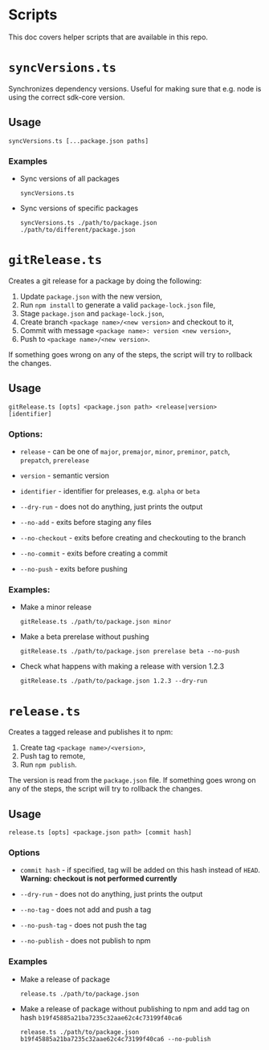 # Scripts

This doc covers helper scripts that are available in this repo.

# `syncVersions.ts`

Synchronizes dependency versions. Useful for making sure that e.g. node is using the correct sdk-core version.

## Usage

```
syncVersions.ts [...package.json paths]
```

### Examples

-   Sync versions of all packages

    ```
    syncVersions.ts
    ```

-   Sync versions of specific packages
    ```
    syncVersions.ts ./path/to/package.json ./path/to/different/package.json
    ```

# `gitRelease.ts`

Creates a git release for a package by doing the following:

1. Update `package.json` with the new version,
1. Run `npm install` to generate a valid `package-lock.json` file,
1. Stage `package.json` and `package-lock.json`,
1. Create branch `<package name>/<new version>` and checkout to it,
1. Commit with message `<package name>: version <new version>`,
1. Push to `<package name>/<new version>`.

If something goes wrong on any of the steps, the script will try to rollback the changes.

## Usage

```
gitRelease.ts [opts] <package.json path> <release|version> [identifier]
```

### Options:

-   `release` - can be one of `major`, `premajor`, `minor`, `preminor`, `patch`, `prepatch`, `prerelease`
-   `version` - semantic version
-   `identifier` - identifier for preleases, e.g. `alpha` or `beta`

-   `--dry-run` - does not do anything, just prints the output
-   `--no-add` - exits before staging any files
-   `--no-checkout` - exits before creating and checkouting to the branch
-   `--no-commit` - exits before creating a commit
-   `--no-push` - exits before pushing

### Examples:

-   Make a minor release

    ```
    gitRelease.ts ./path/to/package.json minor
    ```

-   Make a beta prerelase without pushing

    ```
    gitRelease.ts ./path/to/package.json prerelase beta --no-push
    ```

-   Check what happens with making a release with version 1.2.3
    ```
    gitRelease.ts ./path/to/package.json 1.2.3 --dry-run
    ```

# `release.ts`

Creates a tagged release and publishes it to npm:

1. Create tag `<package name>/<version>`,
2. Push tag to remote,
3. Run `npm publish`.

The version is read from the `package.json` file. If something goes wrong on any of the steps, the script will try to
rollback the changes.

## Usage

```
release.ts [opts] <package.json path> [commit hash]
```

### Options

-   `commit hash` - if specified, tag will be added on this hash instead of `HEAD`. **Warning: checkout is not performed
    currently**

-   `--dry-run` - does not do anything, just prints the output
-   `--no-tag` - does not add and push a tag
-   `--no-push-tag` - does not push the tag
-   `--no-publish` - does not publish to npm

### Examples

-   Make a release of package

    ```
    release.ts ./path/to/package.json
    ```

-   Make a release of package without publishing to npm and add tag on hash `b19f45885a21ba7235c32aae62c4c73199f40ca6`

    ```
    release.ts ./path/to/package.json b19f45885a21ba7235c32aae62c4c73199f40ca6 --no-publish
    ```
